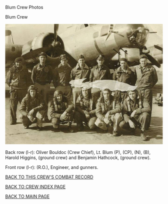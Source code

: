 
Blum Crew Photos






 




Blum Crew  
  

![](Blum.jpg)  

Back row (l-r): Oliver Bouldoc (Crew Chief), Lt. Blum (P), (CP), (N), (B), Harold Higgins, (ground crew) and Benjamin Hathcock, (ground crew).  

Front row (l-r): (R.O.), Engineer, and gunners.
  
  

[BACK TO THIS CREW'S COMBAT RECORD](crews/Blum.md)  

[BACK TO CREW INDEX PAGE](000crews.md)  

[BACK TO MAIN PAGE](index.html)


